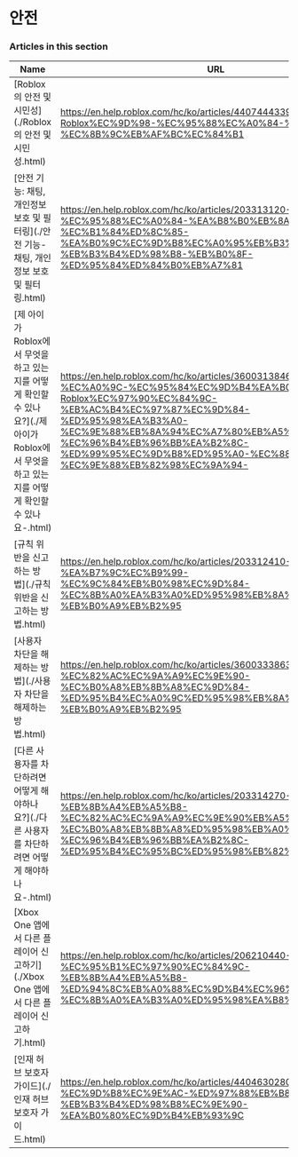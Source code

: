 # 안전  
### Articles in this section
Name|URL
-|-
[Roblox의 안전 및 시민성](./Roblox의 안전 및 시민성.html) |https://en.help.roblox.com/hc/ko/articles/4407444339348-Roblox%EC%9D%98-%EC%95%88%EC%A0%84-%EB%B0%8F-%EC%8B%9C%EB%AF%BC%EC%84%B1
[안전 기능: 채팅, 개인정보 보호 및 필터링](./안전 기능- 채팅, 개인정보 보호 및 필터링.html) |https://en.help.roblox.com/hc/ko/articles/203313120-%EC%95%88%EC%A0%84-%EA%B8%B0%EB%8A%A5-%EC%B1%84%ED%8C%85-%EA%B0%9C%EC%9D%B8%EC%A0%95%EB%B3%B4-%EB%B3%B4%ED%98%B8-%EB%B0%8F-%ED%95%84%ED%84%B0%EB%A7%81
[제 아이가 Roblox에서 무엇을 하고 있는지를 어떻게 확인할 수 있나요?](./제 아이가 Roblox에서 무엇을 하고 있는지를 어떻게 확인할 수 있나요-.html) |https://en.help.roblox.com/hc/ko/articles/360031384652-%EC%A0%9C-%EC%95%84%EC%9D%B4%EA%B0%80-Roblox%EC%97%90%EC%84%9C-%EB%AC%B4%EC%97%87%EC%9D%84-%ED%95%98%EA%B3%A0-%EC%9E%88%EB%8A%94%EC%A7%80%EB%A5%BC-%EC%96%B4%EB%96%BB%EA%B2%8C-%ED%99%95%EC%9D%B8%ED%95%A0-%EC%88%98-%EC%9E%88%EB%82%98%EC%9A%94-
[규칙 위반을 신고하는 방법](./규칙 위반을 신고하는 방법.html) |https://en.help.roblox.com/hc/ko/articles/203312410-%EA%B7%9C%EC%B9%99-%EC%9C%84%EB%B0%98%EC%9D%84-%EC%8B%A0%EA%B3%A0%ED%95%98%EB%8A%94-%EB%B0%A9%EB%B2%95
[사용자 차단을 해제하는 방법](./사용자 차단을 해제하는 방법.html) |https://en.help.roblox.com/hc/ko/articles/360033386312-%EC%82%AC%EC%9A%A9%EC%9E%90-%EC%B0%A8%EB%8B%A8%EC%9D%84-%ED%95%B4%EC%A0%9C%ED%95%98%EB%8A%94-%EB%B0%A9%EB%B2%95
[다른 사용자를 차단하려면 어떻게 해야하나요?](./다른 사용자를 차단하려면 어떻게 해야하나요-.html) |https://en.help.roblox.com/hc/ko/articles/203314270-%EB%8B%A4%EB%A5%B8-%EC%82%AC%EC%9A%A9%EC%9E%90%EB%A5%BC-%EC%B0%A8%EB%8B%A8%ED%95%98%EB%A0%A4%EB%A9%B4-%EC%96%B4%EB%96%BB%EA%B2%8C-%ED%95%B4%EC%95%BC%ED%95%98%EB%82%98%EC%9A%94-
[Xbox One 앱에서 다른 플레이어 신고하기](./Xbox One 앱에서 다른 플레이어 신고하기.html) |https://en.help.roblox.com/hc/ko/articles/206210440-Xbox-One-%EC%95%B1%EC%97%90%EC%84%9C-%EB%8B%A4%EB%A5%B8-%ED%94%8C%EB%A0%88%EC%9D%B4%EC%96%B4-%EC%8B%A0%EA%B3%A0%ED%95%98%EA%B8%B0
[인재 허브 보호자 가이드](./인재 허브 보호자 가이드.html) |https://en.help.roblox.com/hc/ko/articles/4404630280980-%EC%9D%B8%EC%9E%AC-%ED%97%88%EB%B8%8C-%EB%B3%B4%ED%98%B8%EC%9E%90-%EA%B0%80%EC%9D%B4%EB%93%9C
